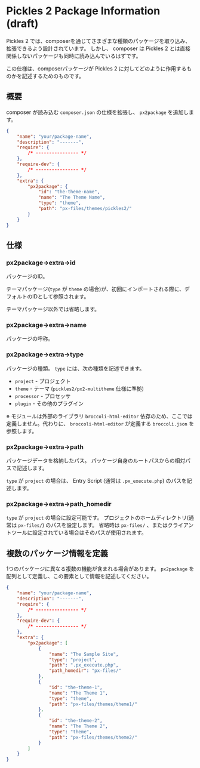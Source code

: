 # Pickles 2 Package Information (draft)

Pickles 2 では、composerを通じてさまざまな種類のパッケージを取り込み、拡張できるよう設計されています。 しかし、 composer は Pickles 2 とは直接関係しないパッケージも同時に読み込んでいるはずです。

この仕様は、composerパッケージが Pickles 2 に対してどのように作用するものかを記述するためのものです。

## 概要

composer が読み込む `composer.json` の仕様を拡張し、 `px2package` を追加します。

```json
{
    "name": "your/package-name",
    "description": "-------",
    "require": {
        /* ---------------- */
    },
    "require-dev": {
        /* ---------------- */
    },
    "extra": {
        "px2package": {
            "id": "the-theme-name",
            "name": "The Theme Name",
            "type": "theme",
            "path": "px-files/themes/pickles2/"
        }
    }
}
```

## 仕様

### px2package->extra->id

パッケージのID。

テーマパッケージ(`type` が `theme` の場合)が、初回にインポートされる際に、デフォルトのIDとして参照されます。

テーマパッケージ以外では省略します。

### px2package->extra->name

パッケージの呼称。

### px2package->extra->type

パッケージの種類。
`type` には、次の種類を記述できます。

- `project` - プロジェクト
- `theme` - テーマ (`pickles2/px2-multitheme` 仕様に準拠)
- `processor` - プロセッサ
- `plugin` - その他のプラグイン

※ モジュールは外部のライブラリ `broccoli-html-editor` 依存のため、ここでは定義しません。代わりに、 `broccoli-html-editor` が定義する `broccoli.json` を参照します。

### px2package->extra->path

パッケージデータを格納したパス。
パッケージ自身のルートパスからの相対パスで記述します。

`type` が `project` の場合は、 Entry Script (通常は `.px_execute.php`) のパスを記述します。

### px2package->extra->path_homedir

`type` が `project` の場合に設定可能です。
プロジェクトのホームディレクトリ(通常は `px-files/`) のパスを設定します。
省略時は `px-files/` 、またはクライアントツールに設定されている場合はそのパスが使用されます。


## 複数のパッケージ情報を定義

1つのパッケージに異なる複数の機能が含まれる場合があります。
`px2package` を配列として定義し、この要素として情報を記述してください。

```json
{
    "name": "your/package-name",
    "description": "-------",
    "require": {
        /* ---------------- */
    },
    "require-dev": {
        /* ---------------- */
    },
    "extra": {
        "px2package": [
            {
                "name": "The Sample Site",
                "type": "project",
                "path": ".px_execute.php",
                "path_homedir": "px-files/"
            },
            {
                "id": "the-theme-1",
                "name": "The Theme 1",
                "type": "theme",
                "path": "px-files/themes/theme1/"
            },
            {
                "id": "the-theme-2",
                "name": "The Theme 2",
                "type": "theme",
                "path": "px-files/themes/theme2/"
            }
        ]
    }
}
```
